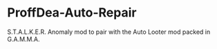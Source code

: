 # ProffDea-Auto-Repair
S.T.A.L.K.E.R. Anomaly mod to pair with the Auto Looter mod packed in G.A.M.M.A.
